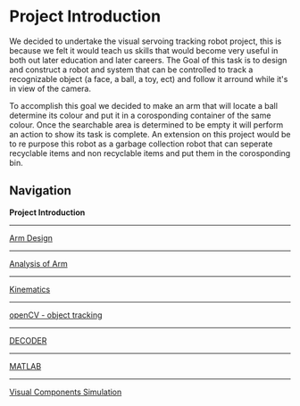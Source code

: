 # Project Introduction
We decided to undertake the visual servoing tracking robot project, this is because we felt it would teach us skills that would become very useful in both out later education and later careers. The Goal of this task is to design and construct a robot and system that can be controlled to track a recognizable object (a face, a ball, a toy, ect) and follow it arround while it's in view of the camera.  

To accomplish this goal we decided to make an arm that will locate a ball determine its colour and put it in a corosponding container of the same colour. Once the searchable area is determined to be empty it will perform an action to show its task is complete. An extension on this project would be to re purpose this robot as a garbage collection robot that can seperate recyclable items and non recyclable items and put them in the corosponding bin.  

## Navigation
__Project Introduction__  
***
[Arm Design](https://github.com/AandJ/ROCO224/blob/master/ArmDesign.md)  
***
[Analysis of Arm](https://github.com/AandJ/ROCO224/blob/master/ArmAnalysis.md)  
***
[Kinematics](https://github.com/AandJ/ROCO224/blob/master/kinematics.md)  
***
[openCV - object tracking](https://github.com/AandJ/ROCO224/blob/master/openCV.md)  
***
[DECODER](https://github.com/AandJ/ROCO224/blob/master/Decoder.md)  
***
[MATLAB](https://github.com/AandJ/ROCO224/blob/master/MATLAB.md)  
***
[Visual Components Simulation](https://github.com/AandJ/ROCO224/blob/master/VCS.md)  
